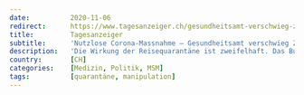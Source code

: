 ```yaml
---
date:          2020-11-06
redirect:      https://www.tagesanzeiger.ch/gesundheitsamt-verschwieg-zahlen-zu-umstrittener-reisequarantaene-644822952726
title:         Tagesanzeiger
subtitle:      'Nutzlose Corona-Massnahme – Gesundheitsamt verschwieg Zahlen zu umstrittener Reisequarantäne'
description:   'Die Wirkung der Reisequarantäne ist zweifelhaft. Das Bundesamt für Gesundheit weiss seit längerem von entsprechenden Daten, stritt dies aber selbst auf Nachfrage noch ab.'
country:       [CH]
categories:    [Medizin, Politik, MSM]
tags:          [quarantäne, manipulation]
---
```

